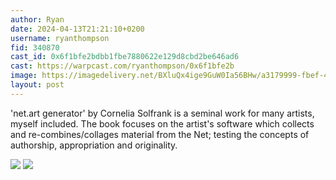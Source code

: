 ```yaml
---
author: Ryan
date: 2024-04-13T21:21:10+0200
username: ryanthompson
fid: 340870
cast_id: 0x6f1bfe2bdbb1fbe7880622e129d8cbd2be646ad6
cast: https://warpcast.com/ryanthompson/0x6f1bfe2b
image: https://imagedelivery.net/BXluQx4ige9GuW0Ia56BHw/a3179999-fbef-4175-faed-aaa0e1d8f600/original
layout: post
---
```

'net.art generator' by Cornelia Solfrank is a seminal work for many artists, myself included. The book focuses on the artist's software which collects and re-combines/collages material from the Net; testing the concepts of authorship, appropriation and originality.  

![](https://imagedelivery.net/BXluQx4ige9GuW0Ia56BHw/a3179999-fbef-4175-faed-aaa0e1d8f600/original)
![](https://imagedelivery.net/BXluQx4ige9GuW0Ia56BHw/235714b2-3ec7-4fda-3226-1e0b9d588900/original)